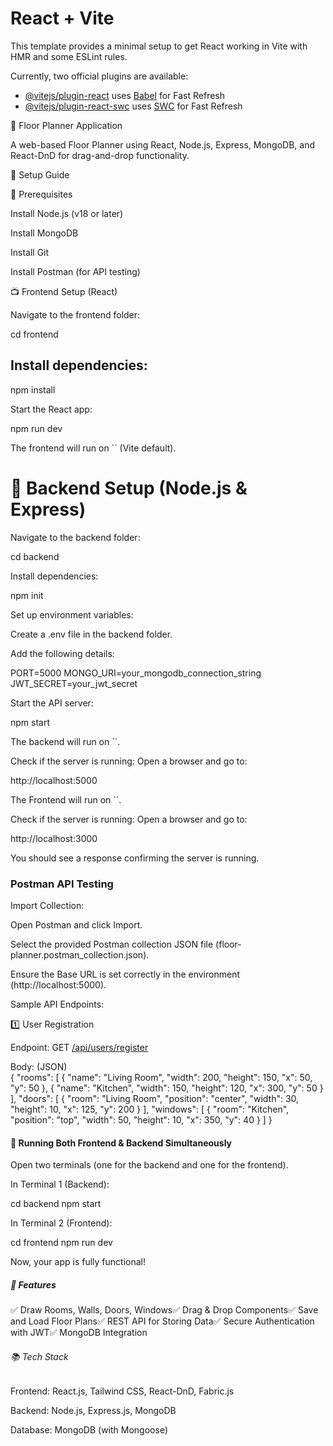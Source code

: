 # React + Vite

This template provides a minimal setup to get React working in Vite with HMR and some ESLint rules.

Currently, two official plugins are available:

- [@vitejs/plugin-react](https://github.com/vitejs/vite-plugin-react/blob/main/packages/plugin-react/README.md) uses [Babel](https://babeljs.io/) for Fast Refresh
- [@vitejs/plugin-react-swc](https://github.com/vitejs/vite-plugin-react-swc) uses [SWC](https://swc.rs/) for Fast Refresh


🏰️ Floor Planner Application

A web-based Floor Planner using React, Node.js, Express, MongoDB, and React-DnD for drag-and-drop functionality.

🚀 Setup Guide

🔧 Prerequisites

Install Node.js (v18 or later) 

Install MongoDB 

Install Git 

Install Postman (for API testing) 

📺 Frontend Setup (React)

Navigate to the frontend folder:

cd frontend

## Install dependencies:

npm install

Start the React app:

npm run dev

The frontend will run on `` (Vite default).

# 💪 Backend Setup (Node.js & Express)

Navigate to the backend folder:

cd backend

Install dependencies:

npm init

Set up environment variables:

Create a .env file in the backend folder.

Add the following details:

PORT=5000
MONGO_URI=your_mongodb_connection_string
JWT_SECRET=your_jwt_secret

Start the API server:

npm start

The backend will run on ``.

Check if the server is running: Open a browser and go to:

http://localhost:5000

The Frontend will run on ``.

Check if the server is running: Open a browser and go to:

http://localhost:3000

You should see a response confirming the server is running.


### Postman API Testing

Import Collection:

Open Postman and click Import.

Select the provided Postman collection JSON file (floor-planner.postman_collection.json).

Ensure the Base URL is set correctly in the environment (http://localhost:5000).

Sample API Endpoints:

1️⃣ User Registration

Endpoint: GET [/api/users/register](http://localhost:5000/api/floorplan)

Body: (JSON)    
{
  "rooms": [
    { "name": "Living Room", "width": 200, "height": 150, "x": 50, "y": 50 },
    { "name": "Kitchen", "width": 150, "height": 120, "x": 300, "y": 50 }
  ],
  "doors": [
    { "room": "Living Room", "position": "center", "width": 30, "height": 10, "x": 125, "y": 200 }
  ],
  "windows": [
    { "room": "Kitchen", "position": "top", "width": 50, "height": 10, "x": 350, "y": 40 }
  ]
}



#### 🔄 Running Both Frontend & Backend Simultaneously

Open two terminals (one for the backend and one for the frontend).

In Terminal 1 (Backend):

cd backend
npm start

In Terminal 2 (Frontend):

cd frontend
npm run dev

Now, your app is fully functional!




##### 🌟 Features

✅ Draw Rooms, Walls, Doors, Windows✅ Drag & Drop Components✅ Save and Load Floor Plans✅ REST API for Storing Data✅ Secure Authentication with JWT✅ MongoDB Integration

###### 📚 Tech Stack

Frontend: React.js, Tailwind CSS, React-DnD, Fabric.js

Backend: Node.js, Express.js, MongoDB

Database: MongoDB (with Mongoose)
